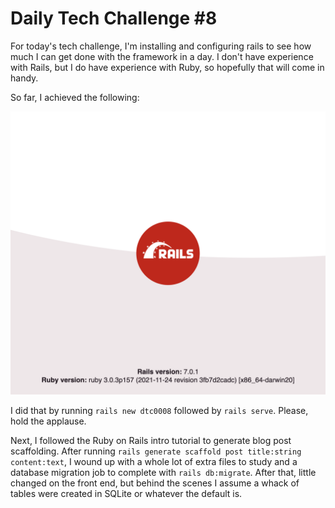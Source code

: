 # Daily Tech Challenge #8 

For today's tech challenge, I'm installing and configuring rails to see how much
I can get done with the framework in a day. I don't have experience with Rails,
but I do have experience with Ruby, so hopefully that will come in handy.

So far, I achieved the following:

![Image of the default rails screen](app/assets/images/001-first-screen.png)

I did that by running `rails new dtc0008` followed by `rails serve`. Please,
hold the applause.

Next, I followed the Ruby on Rails intro tutorial to generate blog post
scaffolding. After running `rails generate scaffold post title:string
content:text`, I wound up with a whole lot of extra files to study and a
database migration job to complete with `rails db:migrate`. After that, little
changed on the front end, but behind the scenes I assume a whack of tables were
created in SQLite or whatever the default is.
